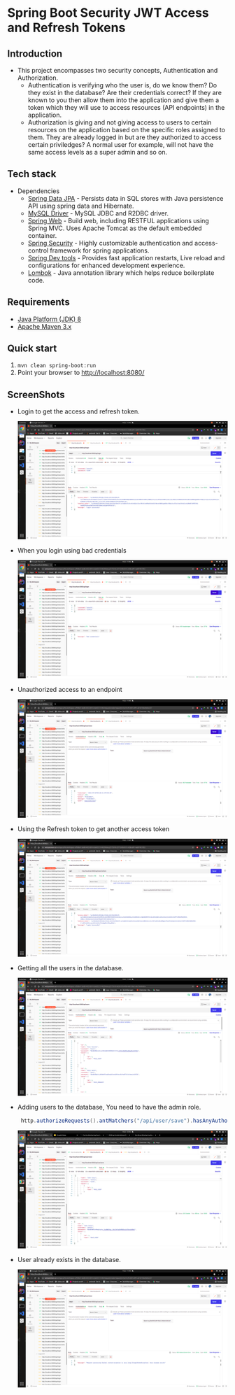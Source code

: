 # Spring Boot Security JWT Access and Refresh Tokens

## Introduction

- This project encompasses two security concepts, Authentication and Authorization.
    - Authentication is verifying who the user is, do we know them? Do they exist in the database? Are their credentials correct? If they are known to you then allow them into the application and give them a token which they will use to access resources (API endpoints) in the application.
    - Authorization is giving and not giving access to users to certain resources on the application based on the specific roles assigned to them. They are already logged in but are they authorized to access certain priviledges? A normal user for example, will not have the same access levels as a super admin and so on.
## Tech stack

- Dependencies
    - [Spring Data JPA](https://spring.io/projects/spring-data-jpa)  - Persists data in SQL stores with Java persistence API using spring data and Hibernate.
    - [MySQL Driver](https://spring.io/guides/gs/accessing-data-mysql/)  - MySQL JDBC and R2DBC driver.
    - [Spring Web](https://spring.io/guides/gs/spring-boot/)  - Build web, including RESTFUL applications using Spring MVC. Uses Apache Tomcat as the default embedded container.
    - [Spring Security](https://spring.io/projects/spring-security)  - Highly customizable authentication and access-control framework for spring applications.
    - [Spring Dev tools](https://www.baeldung.com/spring-boot-devtools) - Provides fast application restarts, Live reload and configurations for enhanced development experience.
    - [Lombok](https://projectlombok.org/) - Java annotation library which helps reduce boilerplate code.
   
## Requirements

* [Java Platform (JDK) 8](http://www.oracle.com/technetwork/java/javase/downloads/index.html)
* [Apache Maven 3.x](http://maven.apache.org/)

## Quick start

1. `mvn clean spring-boot:run`
3. Point your browser to [http://localhost:8080/](http://localhost:8080/)

## ScreenShots
   - Login to get the access and refresh token.

      <img src="https://github.com/Carrieukie/spring-boot-security-JWT-Access-and-Refresh-Tokens/blob/main/assets/login.png"/>
      
   - When you login using bad credentials

      <img src="https://github.com/Carrieukie/spring-boot-security-JWT-Access-and-Refresh-Tokens/blob/main/assets/badcredentials.png" />
   
   - Unauthorized access to an endpoint

      <img src="https://github.com/Carrieukie/spring-boot-security-JWT-Access-and-Refresh-Tokens/blob/main/assets/notAdmin.png" />
   
   - Using the Refresh token to get another access token

      <img src="https://github.com/Carrieukie/spring-boot-security-JWT-Access-and-Refresh-Tokens/blob/main/assets/refreshtoken.png" />
 
   - Getting all the users in the database.

      <img src="https://github.com/Carrieukie/spring-boot-security-JWT-Access-and-Refresh-Tokens/blob/main/assets/allusers.png" />
   
   - Adding users to the database, You need to have the admin role.
       
       ```java
        http.authorizeRequests().antMatchers("/api/user/save").hasAnyAuthority("ROLE_ADMIN")
       ```
   
      <img src="https://github.com/Carrieukie/spring-boot-security-JWT-Access-and-Refresh-Tokens/blob/main/assets/addMember.png" />

   - User already exists in the database.
    
      <img src="https://github.com/Carrieukie/spring-boot-security-JWT-Access-and-Refresh-Tokens/blob/main/assets/useralredyExists.png"/>
  
